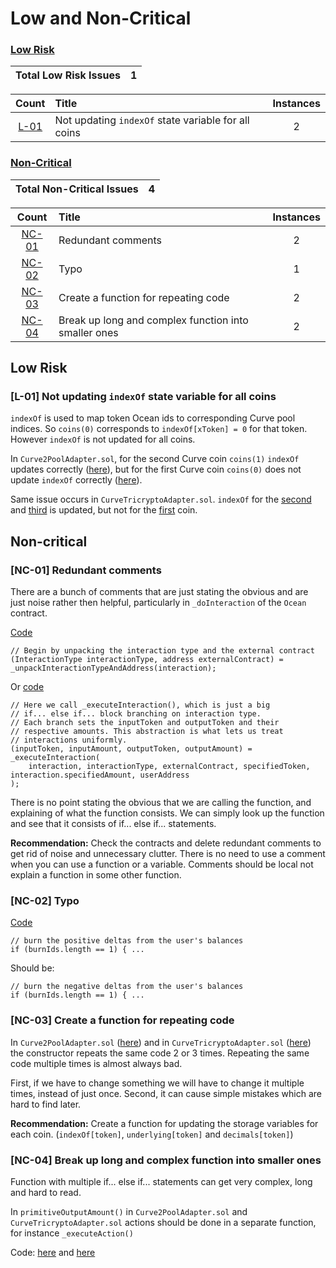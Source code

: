 # Low and Non-Critical

### [Low Risk](#low-risk-1)

| Total Low Risk Issues | 1 |
|:--:|:--:|

| Count | Title | Instances |
|:--:|:-------| :--: |
| [L-01](#l-01-not-updating-indexof-state-variable-for-all-coins) | Not updating `indexOf` state variable for all coins | 2 |

### [Non-Critical](#non-critical-1)

| Total Non-Critical Issues | 4 |
|:--:|:--:|

| Count | Title | Instances |
|:--:|:-------| :--: |
| [NC-01](#nc-01-redundant-comments) | Redundant comments | 2 |
| [NC-02](#nc-02-typo) | Typo | 1 |
| [NC-03](#nc-03-create-a-function-for-repeating-code) | Create a function for repeating code | 2 |
| [NC-04](#nc-04-break-up-long-and-complex-function-into-smaller-ones) | Break up long and complex function into smaller ones | 2 |

## Low Risk

### [L-01] Not updating `indexOf` state variable for all coins

`indexOf` is used to map token Ocean ids to corresponding Curve pool indices. So `coins(0)` corresponds to `indexOf[xToken] = 0` for that token. However `indexOf` is not updated for all coins.

In `Curve2PoolAdapter.sol`, for the second Curve coin `coins(1)` `indexOf` updates correctly ([here](https://github.com/code-423n4/2023-11-shellprotocol/blob/main/src/adapters/Curve2PoolAdapter.sol#L86)), but for the first Curve coin `coins(0)` does not update `indexOf` correctly ([here](https://github.com/code-423n4/2023-11-shellprotocol/blob/main/src/adapters/Curve2PoolAdapter.sol#L78-L82)).

Same issue occurs in `CurveTricryptoAdapter.sol`. `indexOf` for the [second](https://github.com/code-423n4/2023-11-shellprotocol/blob/main/src/adapters/CurveTricryptoAdapter.sol#L94) and [third](https://github.com/code-423n4/2023-11-shellprotocol/blob/main/src/adapters/CurveTricryptoAdapter.sol#L101) is updated, but not for the [first](https://github.com/code-423n4/2023-11-shellprotocol/blob/main/src/adapters/CurveTricryptoAdapter.sol#L86-L90) coin.

## Non-critical

### [NC-01] Redundant comments

There are a bunch of comments that are just stating the obvious and are just noise rather then helpful, particularly in `_doInteraction` of the `Ocean` contract.

[Code](https://github.com/code-423n4/2023-11-shellprotocol/blob/main/src/ocean/Ocean.sol#L398-L399)

```solidity
// Begin by unpacking the interaction type and the external contract
(InteractionType interactionType, address externalContract) = _unpackInteractionTypeAndAddress(interaction);
```

Or [code](https://github.com/code-423n4/2023-11-shellprotocol/blob/main/src/ocean/Ocean.sol#L407-L414)

```solidity
// Here we call _executeInteraction(), which is just a big
// if... else if... block branching on interaction type.
// Each branch sets the inputToken and outputToken and their
// respective amounts. This abstraction is what lets us treat
// interactions uniformly.
(inputToken, inputAmount, outputToken, outputAmount) = _executeInteraction(
    interaction, interactionType, externalContract, specifiedToken, interaction.specifiedAmount, userAddress
);
```

There is no point stating the obvious that we are calling the function, and explaining of what the function consists. We can simply look up the function and see that it consists of if... else if... statements.

**Recommendation:** Check the contracts and delete redundant comments to get rid of noise and unnecessary clutter. There is no need to use a comment when you can use a function or a variable. Comments should be local not explain a function in some other function.

### [NC-02] Typo

[Code](https://github.com/code-423n4/2023-11-shellprotocol/blob/main/src/ocean/Ocean.sol#L563)

```solidity
// burn the positive deltas from the user's balances
if (burnIds.length == 1) { ...
```

Should be:

```solidity
// burn the negative deltas from the user's balances
if (burnIds.length == 1) { ...
```

### [NC-03] Create a function for repeating code

In `Curve2PoolAdapter.sol` ([here](https://github.com/code-423n4/2023-11-shellprotocol/blob/main/src/adapters/Curve2PoolAdapter.sol#L77-L95)) and in `CurveTricryptoAdapter.sol` ([here](https://github.com/code-423n4/2023-11-shellprotocol/blob/main/src/adapters/CurveTricryptoAdapter.sol#L85-L111)) the constructor repeats the same code 2 or 3 times. Repeating the same code multiple times is almost always bad. 

First, if we have to change something we will have to change it multiple times, instead of just once. Second, it can cause simple mistakes which are hard to find later.

**Recommendation:** Create a function for updating the storage variables for each coin. (`indexOf[token]`, `underlying[token]` and `decimals[token]`)

### [NC-04] Break up long and complex function into smaller ones

Function with multiple if... else if... statements can get very complex, long and hard to read.

In `primitiveOutputAmount()` in `Curve2PoolAdapter.sol` and `CurveTricryptoAdapter.sol` actions should be done in a separate function, for instance `_executeAction()`

Code: [here](https://github.com/code-423n4/2023-11-shellprotocol/blob/main/src/adapters/Curve2PoolAdapter.sol#L162-L171) and [here](https://github.com/code-423n4/2023-11-shellprotocol/blob/main/src/adapters/CurveTricryptoAdapter.sol#L198-L221)